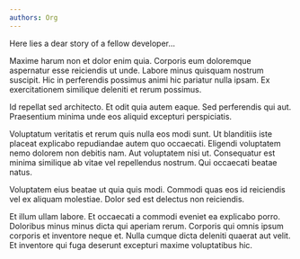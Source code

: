```yaml
---
authors: Org
---
```


Here lies a dear story of a fellow developer...

<!-- truncate -->

Maxime harum non et dolor enim quia. Corporis eum doloremque aspernatur esse reiciendis ut unde. Labore minus quisquam nostrum suscipit. Hic in perferendis possimus animi hic pariatur nulla ipsam. Ex exercitationem similique deleniti et rerum possimus.

Id repellat sed architecto. Et odit quia autem eaque. Sed perferendis qui aut. Praesentium minima unde eos aliquid excepturi perspiciatis.

Voluptatum veritatis et rerum quis nulla eos modi sunt. Ut blanditiis iste placeat explicabo repudiandae autem quo occaecati. Eligendi voluptatem nemo dolorem non debitis nam. Aut voluptatem nisi ut. Consequatur est minima similique ab vitae vel repellendus nostrum. Qui occaecati beatae natus.

Voluptatem eius beatae ut quia quis modi. Commodi quas eos id reiciendis vel ex aliquam molestiae. Dolor sed est delectus non reiciendis.

Et illum ullam labore. Et occaecati a commodi eveniet ea explicabo porro. Doloribus minus minus dicta qui aperiam rerum. Corporis qui omnis ipsum corporis et inventore neque et. Nulla cumque dicta deleniti quaerat aut velit. Et inventore qui fuga deserunt excepturi maxime voluptatibus hic.
